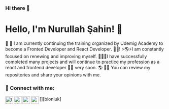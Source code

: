 ### Hi there 👋


# Hello, I'm Nurullah Şahin! 👋

🔭 🌱 I am currently continuing the training organized by Udemig Academy to become a Fronted Developer and React Developer. 👨‍🎓!
⚡🌎⚡I am constantly focused on renewing and improving myself.
🚀🚀🚀I have successfully completed many projects and will continue to practice my profession as a react and frontend developer 👩‍💻 very soon.
🌎 👩‍💻  You can review my repositories and share your opinions with me.

### 📩 Connect with me:

[<img align="left" alt="linkedin | LinkedIn" width="24px" src="https://raw.githubusercontent.com/peterthehan/peterthehan/master/assets/linkedin.svg" />][linkedin]
[<img align="left" alt="bionluk | Bionluk" width="24px" src="https://i0.wp.com/www.moramfi.com/wp-content/uploads/2020/06/unnamed-min-1.png?resize=344%2C344&ssl=1" />][bionluk]
[<img align="left" height="24" width="24" src="https://cdn.jsdelivr.net/npm/simple-icons@v4/icons/instagram.svg" />][instagram]
[<img align="left" height="24" width="24" src="https://cdn.jsdelivr.net/npm/simple-icons@v4/icons/gmail.svg" />][gmail]


<br />


[instagram]: https://instagram.com/nurullahsahin58?utm_source=qr&igshid=dDFycXZtZm40d2hr
[linkedin]: https://www.linkedin.com/in/nurullah-%C5%9Fahin-9a07a4290/
[gmail]: nsahininovation@gmail.com
[twitter]: https://x.com/NurullahSahin33?t=0xE2pSwEI5PMSYpRcjtT1A&s=08
<br />







